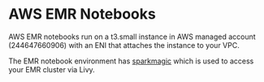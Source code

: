 # AWS EMR Notebooks

AWS EMR notebooks run on a t3.small instance in AWS managed account (244647660906) with an ENI that attaches the instance to your VPC.

The EMR notebook environment has [sparkmagic](https://github.com/jupyter-incubator/sparkmagic) which is used to access your EMR cluster via Livy. 

